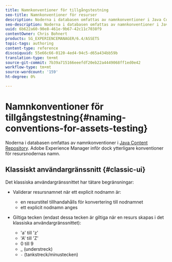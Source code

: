 ```yaml
---
title: Namnkonventioner för tillgångstestning
seo-title: Namnkonventioner för resurser
description: Noderna i databasen omfattas av namnkonventioner i Java Content Repository. Adobe Experience Manager inför dock ytterligare konventioner för resursnodernas namn.
seo-description: Noderna i databasen omfattas av namnkonventioner i Java Content Repository. Adobe Experience Manager inför dock ytterligare konventioner för resursnodernas namn.
uuid: 6b622a60-90e8-461e-9b67-42c11c7038f9
contentOwner: Chris Bohnert
products: SG_EXPERIENCEMANAGER/6.4/ASSETS
topic-tags: authoring
content-type: reference
discoiquuid: 55e66c66-0120-4ed4-94c5-d65a434bb59b
translation-type: tm+mt
source-git-commit: 7b39a715166eeefdf20eb22a4449068ff1ed0e42
workflow-type: tm+mt
source-wordcount: '159'
ht-degree: 0%

---
```



# Namnkonventioner för tillgångstestning{#naming-conventions-for-assets-testing}

Noderna i databasen omfattas av namnkonventioner i [Java Content Repository](/help/sites-developing/the-basics.md#java-content-repository). Adobe Experience Manager inför dock ytterligare konventioner för resursnodernas namn.

## Klassiskt användargränssnitt {#classic-ui}

Det klassiska användargränssnittet har tätare begränsningar:

* Validerar resursnamnet när ett explicit nodnamn är:

   * en resurstitel tillhandahålls för konvertering till nodnamnet
   * ett explicit nodnamn anges

* Giltiga tecken (endast dessa tecken är giltiga när en resurs skapas i det klassiska användargränssnittet):

   * &#39;a&#39; till &#39;z&#39;
   * &#39;A&#39; till &#39;Z&#39;
   * 0 till 9
   * _ (understreck)
   * `-` (tankstreck/minustecken)

